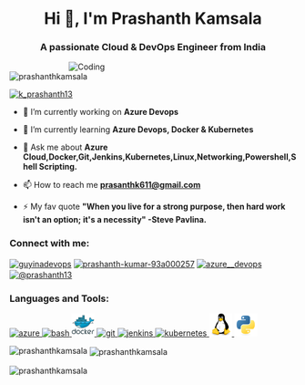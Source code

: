 
<h1 align="center">Hi 👋, I'm Prashanth Kamsala</h1>
<h3 align="center">A passionate Cloud & DevOps Engineer from India</h3>
<img align="right" alt="Coding" width="400" src="https://media.giphy.com/media/xTk9ZZvJbApGt3vy3C/giphy.gif">


<p align="left"> <img src="https://komarev.com/ghpvc/?username=prashanthkamsala&label=Profile%20views&color=0e75b6&style=flat" alt="prashanthkamsala" /> </p>

<p align="left"> <a href="https://twitter.com/k_prashanth13" target="blank"><img src="https://img.shields.io/twitter/follow/k_prashanth13?logo=twitter&style=for-the-badge" alt="k_prashanth13" /></a> </p>

- 🔭 I’m currently working on **Azure Devops**

- 🌱 I’m currently learning **Azure Devops, Docker & Kubernetes**

- 💬 Ask me about **Azure Cloud,Docker,Git,Jenkins,Kubernetes,Linux,Networking,Powershell,Shell Scripting.**

- 📫 How to reach me **prasanthk611@gmail.com**

- ⚡ My fav quote **"When you live for a strong purpose, then hard work isn't an option; it's a necessity"  -Steve Pavlina.**

<h3 align="left">Connect with me:</h3>
<p align="left">
<a href="https://twitter.com/guyinadevops" target="blank"><img align="center" src="https://raw.githubusercontent.com/rahuldkjain/github-profile-readme-generator/master/src/images/icons/Social/twitter.svg" alt="guyinadevops" height="30" width="40" /></a>
<a href="https://linkedin.com/in/prashanth-kumar-93a000257" target="blank"><img align="center" src="https://raw.githubusercontent.com/rahuldkjain/github-profile-readme-generator/master/src/images/icons/Social/linked-in-alt.svg" alt="prashanth-kumar-93a000257" height="30" width="40" /></a>
<a href="https://instagram.com/azure__devops" target="blank"><img align="center" src="https://raw.githubusercontent.com/rahuldkjain/github-profile-readme-generator/master/src/images/icons/Social/instagram.svg" alt="azure__devops" height="30" width="40" /></a>
<a href="https://hashnode.com/@prashanth13" target="blank"><img align="center" src="https://raw.githubusercontent.com/rahuldkjain/github-profile-readme-generator/master/src/images/icons/Social/hashnode.svg" alt="@prashanth13" height="30" width="40" /></a>
</p>

<h3 align="left">Languages and Tools:</h3>
<p align="left"> <a href="https://azure.microsoft.com/en-in/" target="_blank" rel="noreferrer"> <img src="https://www.vectorlogo.zone/logos/microsoft_azure/microsoft_azure-icon.svg" alt="azure" width="40" height="40"/> </a> <a href="https://www.gnu.org/software/bash/" target="_blank" rel="noreferrer"> <img src="https://www.vectorlogo.zone/logos/gnu_bash/gnu_bash-icon.svg" alt="bash" width="40" height="40"/> </a> <a href="https://www.docker.com/" target="_blank" rel="noreferrer"> <img src="https://raw.githubusercontent.com/devicons/devicon/master/icons/docker/docker-original-wordmark.svg" alt="docker" width="40" height="40"/> </a> <a href="https://git-scm.com/" target="_blank" rel="noreferrer"> <img src="https://www.vectorlogo.zone/logos/git-scm/git-scm-icon.svg" alt="git" width="40" height="40"/> </a> <a href="https://www.jenkins.io" target="_blank" rel="noreferrer"> <img src="https://www.vectorlogo.zone/logos/jenkins/jenkins-icon.svg" alt="jenkins" width="40" height="40"/> </a> <a href="https://kubernetes.io" target="_blank" rel="noreferrer"> <img src="https://www.vectorlogo.zone/logos/kubernetes/kubernetes-icon.svg" alt="kubernetes" width="40" height="40"/> </a> <a href="https://www.linux.org/" target="_blank" rel="noreferrer"> <img src="https://raw.githubusercontent.com/devicons/devicon/master/icons/linux/linux-original.svg" alt="linux" width="40" height="40"/> </a> <a href="https://www.python.org" target="_blank" rel="noreferrer"> <img src="https://raw.githubusercontent.com/devicons/devicon/master/icons/python/python-original.svg" alt="python" width="40" height="40"/> </a> </p>

<p><img align="left" src="https://github-readme-stats.vercel.app/api/top-langs?username=prashanthkamsala&show_icons=true&locale=en&layout=compact" alt="prashanthkamsala" /></p>

<p>&nbsp;<img align="center" src="https://github-readme-stats.vercel.app/api?username=prashanthkamsala&show_icons=true&locale=en" alt="prashanthkamsala" /></p>

<p><img align="center" src="https://github-readme-streak-stats.herokuapp.com/?user=prashanthkamsala&" alt="prashanthkamsala" /></p>

